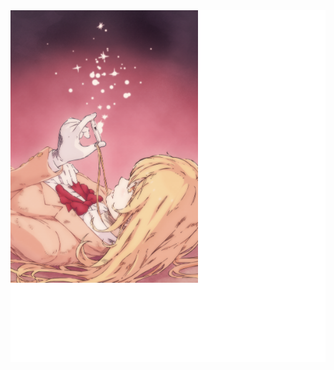 <div style="position:relative; display: flex; flex-wrap: nowrap;"> 
    <img style='position:absolute; z-index:1;' src='github-metrics.svg' alt="github-metrics.svg"/>
    <img style='position:absolute; z-index:2;' src='https://raw.githubusercontent.com/khoa301020/khoa301020/main/NT_Index_v11_135.png' width='300px' alt="00.webp"/>
</div> 

### Self Introduction

A gacha game enthusiast

### Overall Status

[![Beast666's GitHub stats](https://github-readme-stats.vercel.app/api?username=khoa301020&show_icons=true&theme=tokyonight)](https://github.com/anuraghazra/github-readme-stats)

![:name](https://count.getloli.com/get/@Mika3K?theme=rule34)
